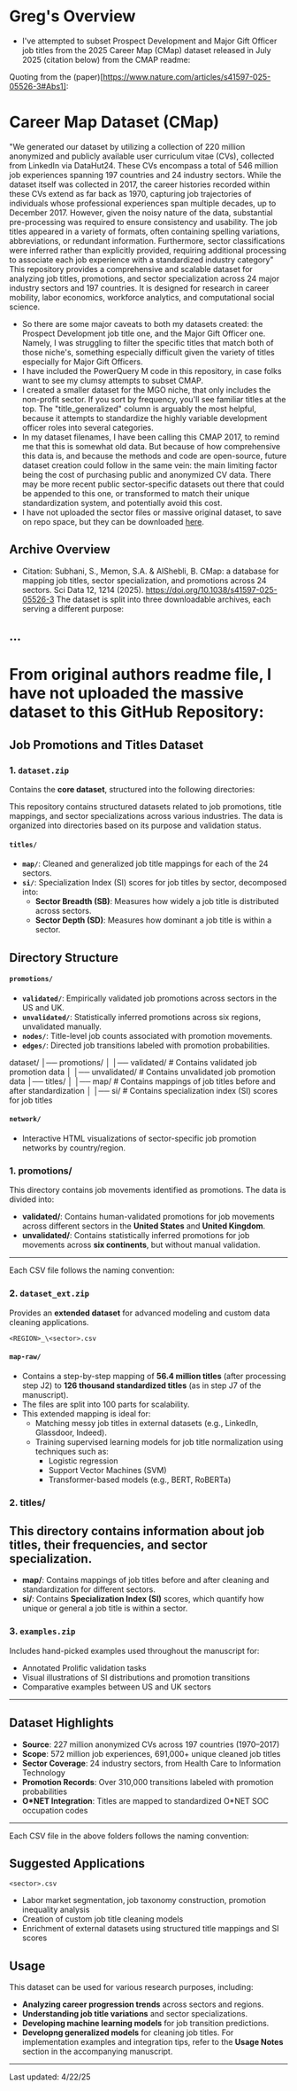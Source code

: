 # Greg's Overview
- I've attempted to subset Prospect Development and Major Gift Officer job titles from the 2025 Career Map (CMap) dataset released in July 2025 (citation below)
from the CMAP readme:

Quoting from the (paper)[https://www.nature.com/articles/s41597-025-05526-3#Abs1]:
# Career Map Dataset (CMap)

"We generated our dataset by utilizing a collection of 220 million anonymized and publicly available user curriculum vitae (CVs), collected from LinkedIn via DataHut24. These CVs encompass a total of 546 million job experiences spanning 197 countries and 24 industry sectors. While the dataset itself was collected in 2017, the career histories recorded within these CVs extend as far back as 1970, capturing job trajectories of individuals whose professional experiences span multiple decades, up to December 2017. However, given the noisy nature of the data, substantial pre-processing was required to ensure consistency and usability. The job titles appeared in a variety of formats, often containing spelling variations, abbreviations, or redundant information. Furthermore, sector classifications were inferred rather than explicitly provided, requiring additional processing to associate each job experience with a standardized industry category"
This repository provides a comprehensive and scalable dataset for analyzing job titles, promotions, and sector specialization across 24 major industry sectors and 197 countries. It is designed for research in career mobility, labor economics, workforce analytics, and computational social science.

- So there are some major caveats to both my datasets created: the Prospect Development job title one, and the Major Gift Officer one. Namely, I was struggling to filter the specific titles that match both of those niche's, something especially difficult given the variety of titles especially for Major Gift Officers.
- I have included the PowerQuery M code in this repository, in case folks want to see my clumsy attempts to subset CMAP.
- I created a smaller dataset for the MGO niche, that only includes the non-profit sector. If you sort by frequency, you'll see familiar titles at the top. The "title_generalized" column is arguably the most helpful, because it attempts to standardize the highly variable development officer roles into several categories.
- In my dataset filenames, I have been calling this CMAP 2017, to remind me that this is somewhat old data. But because of how comprehensive this data is, and because the methods and code are open-source, future dataset creation could follow in the same vein: the main limiting factor being the cost of purchasing public and anonymized CV data. There may be more recent public sector-specific datasets out there that could be appended to this one, or transformed to match their unique standardization system, and potentially avoid this cost.
- I have not uploaded the sector files or massive original dataset, to save on repo space, but they can be downloaded [here](https://doi.org/10.5281/zenodo.15260189).
## Archive Overview

- Citation: Subhani, S., Memon, S.A. & AlShebli, B. CMap: a database for mapping job titles, sector specialization, and promotions across 24 sectors. Sci Data 12, 1214 (2025). https://doi.org/10.1038/s41597-025-05526-3
The dataset is split into three downloadable archives, each serving a different purpose:

...
---

# From original authors readme file, I have not uploaded the massive dataset to this GitHub Repository:
## Job Promotions and Titles Dataset
### 1. `dataset.zip`
Contains the **core dataset**, structured into the following directories:

This repository contains structured datasets related to job promotions, title mappings, and sector specializations across various industries. The data is organized into directories based on its purpose and validation status.
#### `titles/`
- **`map/`**: Cleaned and generalized job title mappings for each of the 24 sectors.
- **`si/`**: Specialization Index (SI) scores for job titles by sector, decomposed into:
  - **Sector Breadth (SB)**: Measures how widely a job title is distributed across sectors.
  - **Sector Depth (SD)**: Measures how dominant a job title is within a sector.

## Directory Structure
#### `promotions/`
- **`validated/`**: Empirically validated job promotions across sectors in the US and UK.
- **`unvalidated/`**: Statistically inferred promotions across six regions, unvalidated manually.
- **`nodes/`**: Title-level job counts associated with promotion movements.
- **`edges/`**: Directed job transitions labeled with promotion probabilities.

dataset/
│── promotions/
│ │── validated/ # Contains validated job promotion data
│ │── unvalidated/ # Contains unvalidated job promotion data
│── titles/
│ │── map/ # Contains mappings of job titles before and after standardization
│ │── si/ # Contains specialization index (SI) scores for job titles
#### `network/`
- Interactive HTML visualizations of sector-specific job promotion networks by country/region.

### **1. promotions/**
This directory contains job movements identified as promotions. The data is divided into:
- **validated/**: Contains human-validated promotions for job movements across different sectors in the **United States** and **United Kingdom**.
- **unvalidated/**: Contains statistically inferred promotions for job movements across **six continents**, but without manual validation.
---

Each CSV file follows the naming convention:
### 2. `dataset_ext.zip`
Provides an **extended dataset** for advanced modeling and custom data cleaning applications.

`<REGION>_\<sector>.csv`
#### `map-raw/`
- Contains a step-by-step mapping of **56.4 million titles** (after processing step J2) to **126 thousand standardized titles** (as in step J7 of the manuscript).
- The files are split into 100 parts for scalability.
- This extended mapping is ideal for:
  - Matching messy job titles in external datasets (e.g., LinkedIn, Glassdoor, Indeed).
  - Training supervised learning models for job title normalization using techniques such as:
    - Logistic regression
    - Support Vector Machines (SVM)
    - Transformer-based models (e.g., BERT, RoBERTa)

### **2. titles/**
This directory contains information about job titles, their frequencies, and sector specialization.
---

- **map/**: Contains mappings of job titles before and after cleaning and standardization for different sectors.
- **si/**: Contains **Specialization Index (SI)** scores, which quantify how unique or general a job title is within a sector.
### 3. `examples.zip`
Includes hand-picked examples used throughout the manuscript for:
- Annotated Prolific validation tasks
- Visual illustrations of SI distributions and promotion transitions
- Comparative examples between US and UK sectors

---

## Dataset Highlights

- **Source**: 227 million anonymized CVs across 197 countries (1970–2017)
- **Scope**: 572 million job experiences, 691,000+ unique cleaned job titles
- **Sector Coverage**: 24 industry sectors, from Health Care to Information Technology
- **Promotion Records**: Over 310,000 transitions labeled with promotion probabilities
- **O\*NET Integration**: Titles are mapped to standardized O*NET SOC occupation codes

---

Each CSV file in the above folders follows the naming convention:
## Suggested Applications

`<sector>.csv`
- Labor market segmentation, job taxonomy construction, promotion inequality analysis
- Creation of custom job title cleaning models
- Enrichment of external datasets using structured title mappings and SI scores

## Usage
This dataset can be used for various research purposes, including:
- **Analyzing career progression trends** across sectors and regions.
- **Understanding job title variations** and sector specializations.
- **Developing machine learning models** for job transition predictions.
- **Developng generalized models** for cleaning job titles.
For implementation examples and integration tips, refer to the **Usage Notes** section in the accompanying manuscript.

---

Last updated: 4/22/25

